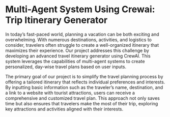 # Multi-Agent System Using Crewai: Trip Itinerary Generator

In today’s fast-paced world, planning a vacation can be both exciting and overwhelming. With numerous destinations, activities, and logistics to consider, travelers often struggle to create a well-organized itinerary that maximizes their experience. Our project addresses this challenge by developing an advanced travel itinerary generator using CrewAI. This system leverages the capabilities of multi-agent systems to create personalized, day-wise travel plans based on user inputs.

The primary goal of our project is to simplify the travel planning process by offering a tailored itinerary that reflects individual preferences and interests. By inputting basic information such as the traveler’s name, destination, and a link to a website with tourist attractions, users can receive a comprehensive and customized travel plan. This approach not only saves time but also ensures that travelers make the most of their trip, exploring key attractions and activities aligned with their interests.

